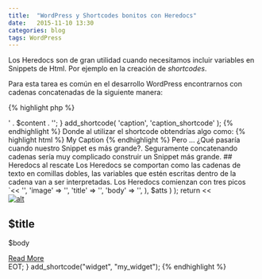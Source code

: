 ```yaml
---
title:  "WordPress y Shortcodes bonitos con Heredocs"
date:   2015-11-10 13:30
categories: blog
tags: WordPress
---
```

Los Heredocs son de gran utilidad cuando necesitamos incluir variables
en Snippets de Html. Por ejemplo en la creación de
_shortcodes_.

Para esta tarea es común en el desarrollo WordPress encontrarnos con
cadenas concatenadas de la siguiente manera:

{% highlight php %}
<?php

// [caption]My Caption[/caption]
function caption_shortcode( $atts, $content = null ) {
    return '<span class="caption">' . $content . '</span>';
}
add_shortcode( 'caption', 'caption_shortcode' );
{% endhighlight %}

Donde al utilizar el shortcode obtendrías algo como:

{% highlight html %}
<span class="caption">My Caption</span>
{% endhighlight %}

Pero ... ¿Qué pasaría cuando nuestro Snippet es más grande?. Seguramente
concatenando cadenas sería muy complicado construir un Snippet más
grande.

## Heredocs al rescate
Los Heredocs se comportan como las cadenas de texto en comillas dobles,
las variables que estén escritas dentro de la cadena van a ser
interpretadas.

Los Heredocs comienzan con tres picos `<<<EOT` donde `EOT` es un
identificador y se cierra con el nombre del identificador más punto y
coma `EOT;`.

{% highlight php %}
<?php

$nombre = Carlos;
echo "Hola me llamo $nombre.";

echo <<<EOT
Hola me llamo $nombre.
EOT;

{% endhighlight %}

Entonces si tienes un Shortcode con un Snippet de Html mucho más grande
puedes utilizar los Heredocs a tu favor para resolverlo de una manera
más elegante:

{% highlight php %}
<?php

// [widget link="http://st.com" image="image.jpg" title="Cool" body="Any text"]
function my_widget($atts, $content = null) {
    extract( shortcode_atts( array(
       'link' => '',
       'image' => '',
       'title' => '',
       'body' => '',
    ), $atts ) );
    return <<<EOT
<div class="home_widget widget_text">
	<div class="textwidget">
		<a href="$link">
			<img src="$image" alt="alt">
		</a>
		<h2>$title</h2>
		<p>$body</p>
		<a href="$link" class="more-link">Read More</a>
	</div>
</div>
EOT;
}
add_shortcode("widget", "my_widget");
{% endhighlight %}
